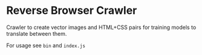 # Reverse Browser Crawler

Crawler to create vector images and HTML+CSS pairs for training models to translate between them.

For usage see `bin` and `index.js`
